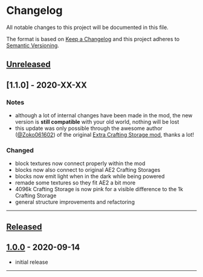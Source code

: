 # Changelog
All notable changes to this project will be documented in this file.

The format is based on [Keep a Changelog][Keep a Changelog] and this project adheres to [Semantic Versioning][Semantic Versioning].

## [Unreleased]

## [1.1.0] - 2020-XX-XX

### Notes
- although a lot of internal changes have been made in the mod, the new version is **still compatible** with your old world, nothing will be lost
- this update was only possible through the awesome author ([@Zoko061602][original author]) of the original [Extra Crafting Storage mod][original mod], thanks a lot!

### Changed
- block textures now connect properly within the mod
- blocks now also connect to original AE2 Crafting Storages
- blocks now emit light when in the dark while being powered
- remade some textures so they fit AE2 a bit more
- 4096k Crafting Storage is now pink for a visible difference to the 1k Crafting Storage
- general structure improvements and refactoring


---

## [Released]

## [1.0.0] - 2020-09-14

- initial release

---

<!-- Links -->
[Keep a Changelog]: https://keepachangelog.com/
[Semantic Versioning]: https://semver.org/
[original mod]: https://github.com/Zoko061602/ExtraCraftingStorage
[original author]: https://github.com/Zoko061602

<!-- Versions -->
[Unreleased]: https://github.com/RLNT/minecraft-extracpus/compare/v1.0.0...HEAD
[Released]: https://github.com/RLNT/minecraft-extracpus/releases
[1.0.0]: https://github.com/RLNT/minecraft-extracpus/releases/v1.0.0
